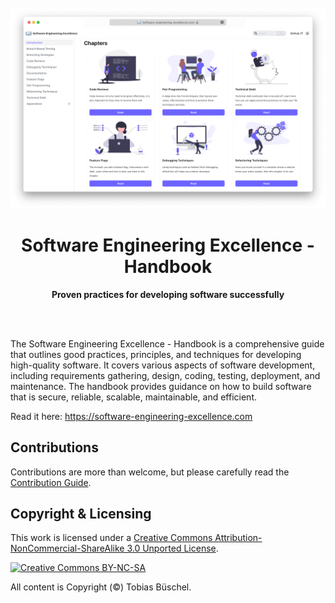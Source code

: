 <div align="center">
  <br>
	<a href="https://software-engineering-excellence.com">
    <img alt="Software Engineering Excellence - Handbook User Interface" src="ui.png" >
	</a>
	<h1>Software Engineering Excellence - Handbook</h1>
	<p>
		<b>Proven practices for developing software successfully</b>
	</p>
	<br>
	<br>
</div>

The Software Engineering Excellence - Handbook is a comprehensive guide that outlines good practices, principles, and
techniques for developing high-quality software. It covers various aspects of software development, including
requirements gathering, design, coding, testing, deployment, and maintenance. The handbook provides guidance on how to
build software that is secure, reliable, scalable, maintainable, and efficient.

Read it here: https://software-engineering-excellence.com

## Contributions

Contributions are more than welcome, but please carefully read the
[Contribution Guide](https://github.com/software-engineering-excellence/handbook/blob/main/CONTRIBUTING.md).

## Copyright & Licensing

This work is licensed under a
[Creative Commons Attribution-NonCommercial-ShareAlike 3.0 Unported License](http://creativecommons.org/licenses/by-nc-sa/3.0/).

[![Creative Commons BY-NC-SA](https://i.creativecommons.org/l/by-nc-sa/3.0/88x31.png)](http://creativecommons.org/licenses/by-nc-sa/3.0/)

All content is Copyright (©) Tobias Büschel.
